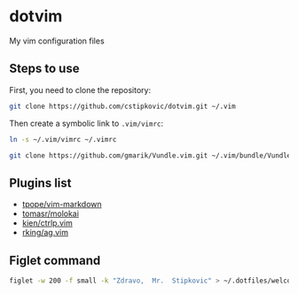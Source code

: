# dotvim

My vim configuration files

## Steps to use

First, you need to clone the repository:

```sh
git clone https://github.com/cstipkovic/dotvim.git ~/.vim
```

Then create a symbolic link to `.vim/vimrc`:

```sh
ln -s ~/.vim/vimrc ~/.vimrc
```

```sh
git clone https://github.com/gmarik/Vundle.vim.git ~/.vim/bundle/Vundle.vim
```

## Plugins list

- [tpope/vim-markdown](https://github.com/tpope/vim-markdown)
- [tomasr/molokai](https://github.com/tomasr/molokai)
- [kien/ctrlp.vim](https://github.com/kien/ctrlp.vim)
- [rking/ag.vim](https://github.com/rking/ag.vim)

## Figlet command

```sh
figlet -w 200 -f small -k "Zdravo,  Mr.  Stipkovic" > ~/.dotfiles/welcome.txt
```
